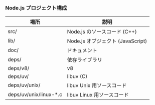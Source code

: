 ### Node.js プロジェクト構成
| 場所 | 説明
| ---- | ----
| src/ | Node.js のソースコード (C++)
| lib/ | Node.js オブジェクト (JavaScript)
| doc/ | ドキュメント
| deps/ | 依存ライブラリ
| deps/v8/ | v8
| deps/uv/ | libuv (C)
| deps/uv/unix/ | libuv Unix 用ソースコード
| deps/uv/unix/linux-*.c | libuv Linux 用ソースコード
